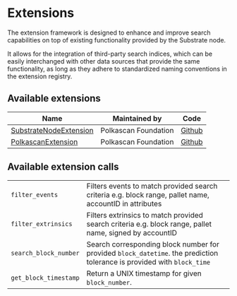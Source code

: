 # Extensions

The extension framework is designed to enhance and improve search capabilities on top of existing functionality provided 
by the Substrate node. 

It allows for the integration of third-party search indices, which can be easily interchanged with 
other data sources that provide the same functionality, as long as they adhere to standardized naming conventions in
the extension registry.

## Available extensions

| Name                                           | Maintained by        | Code                                                                              |
|------------------------------------------------|----------------------|-----------------------------------------------------------------------------------|
| [SubstrateNodeExtension](./substrate-node-extension) | Polkascan Foundation | [Github](https://github.com/polkascan/py-substrate-interface)                     |
| [PolkascanExtension](./polkascan-extension.md) | Polkascan Foundation | [Github](https://github.com/polkascan/py-substrate-interface-extension-polkascan) |


## Available extension calls

|                 |                                                                                                                         |
|-----------------|-------------------------------------------------------------------------------------------------------------------------|
| `filter_events` | Filters events to match provided search criteria e.g. block range, pallet name, accountID in attributes                 |
| `filter_extrinsics` | Filters extrinsics to match provided search criteria e.g. block range, pallet name, signed by accountID                 |
| `search_block_number` | Search corresponding block number for provided `block_datetime`. the prediction tolerance is provided with `block_time` |
| `get_block_timestamp` | Return a UNIX timestamp for given `block_number`. |

